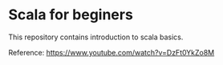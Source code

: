 # Scala for beginers

This repository contains introduction to scala basics.

Reference: https://www.youtube.com/watch?v=DzFt0YkZo8M

